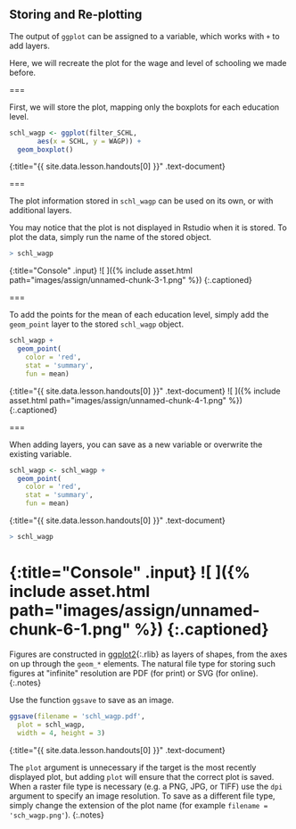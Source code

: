 ---
---



## Storing and Re-plotting

The output of `ggplot` can be assigned to a variable, which works with `+` to
add layers.

Here, we will recreate the plot for the wage and level of schooling we made before.

===

First, we will store the plot, mapping only the boxplots for each education level. 



~~~r
schl_wagp <- ggplot(filter_SCHL,
       aes(x = SCHL, y = WAGP)) +
  geom_boxplot() 
~~~
{:title="{{ site.data.lesson.handouts[0] }}" .text-document}


===

The plot information stored in `schl_wagp` can be used on its own, or with
additional layers. 

You may notice that the plot is not displayed in Rstudio when it is stored. To plot the data, simply run the name of the stored object.



~~~r
> schl_wagp
~~~
{:title="Console" .input}
![ ]({% include asset.html path="images/assign/unnamed-chunk-3-1.png" %})
{:.captioned}

===

To add the points for the mean of each education level, simply add the `geom_point` layer to the stored `schl_wagp` object. 



~~~r
schl_wagp +
  geom_point(
    color = 'red',
    stat = 'summary',
    fun = mean)
~~~
{:title="{{ site.data.lesson.handouts[0] }}" .text-document}
![ ]({% include asset.html path="images/assign/unnamed-chunk-4-1.png" %})
{:.captioned}

===

When adding layers, you can save as a new variable or overwrite the existing variable. 



~~~r
schl_wagp <- schl_wagp +
  geom_point(
    color = 'red',
    stat = 'summary',
    fun = mean)
~~~
{:title="{{ site.data.lesson.handouts[0] }}" .text-document}



~~~r
> schl_wagp
~~~
{:title="Console" .input}
![ ]({% include asset.html path="images/assign/unnamed-chunk-6-1.png" %})
{:.captioned}
===

Figures are constructed in [ggplot2](){:.rlib} as layers of shapes, from the
axes on up through the `geom_*` elements. The natural file type for storing such
figures at "infinite" resolution are PDF (for print) or SVG (for online). 
{:.notes}

Use the function `ggsave` to save as an image.  



~~~r
ggsave(filename = 'schl_wagp.pdf',
  plot = schl_wagp,
  width = 4, height = 3)
~~~
{:title="{{ site.data.lesson.handouts[0] }}" .text-document}


The `plot` argument is unnecessary if the target is the most recently displayed
plot, but adding `plot` will ensure that the correct plot is saved. When a raster file type
is necessary (e.g. a PNG, JPG, or TIFF) use the `dpi` argument to specify an
image resolution. To save as a different file type, simply change the extension of the plot name (for example `filename = 'sch_wagp.png'`).
{:.notes}

